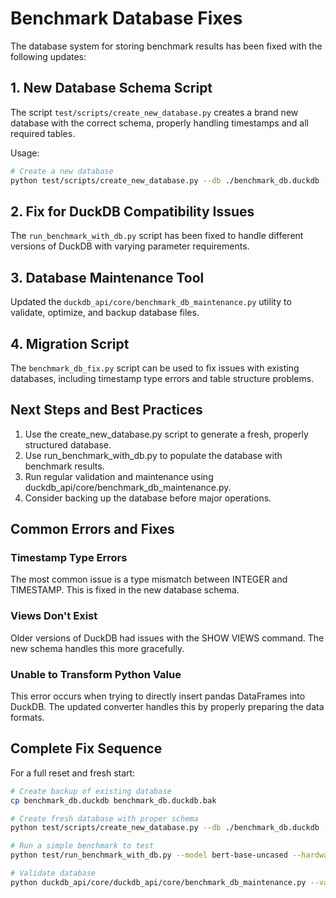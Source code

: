 # Benchmark Database Fixes

The database system for storing benchmark results has been fixed with the following updates:

## 1. New Database Schema Script

The script `test/scripts/create_new_database.py` creates a brand new database with the correct schema, properly handling timestamps and all required tables.

Usage:
```bash
# Create a new database
python test/scripts/create_new_database.py --db ./benchmark_db.duckdb --force
```

## 2. Fix for DuckDB Compatibility Issues

The `run_benchmark_with_db.py` script has been fixed to handle different versions of DuckDB with varying parameter requirements.

## 3. Database Maintenance Tool

Updated the `duckdb_api/core/benchmark_db_maintenance.py` utility to validate, optimize, and backup database files.

## 4. Migration Script

The `benchmark_db_fix.py` script can be used to fix issues with existing databases, including timestamp type errors and table structure problems.

## Next Steps and Best Practices

1. Use the create_new_database.py script to generate a fresh, properly structured database.
2. Use run_benchmark_with_db.py to populate the database with benchmark results.
3. Run regular validation and maintenance using duckdb_api/core/benchmark_db_maintenance.py.
4. Consider backing up the database before major operations.

## Common Errors and Fixes

### Timestamp Type Errors

The most common issue is a type mismatch between INTEGER and TIMESTAMP. This is fixed in the new database schema.

### Views Don't Exist

Older versions of DuckDB had issues with the SHOW VIEWS command. The new schema handles this more gracefully.

### Unable to Transform Python Value

This error occurs when trying to directly insert pandas DataFrames into DuckDB. The updated converter handles this by properly preparing the data formats.

## Complete Fix Sequence

For a full reset and fresh start:

```bash
# Create backup of existing database
cp benchmark_db.duckdb benchmark_db.duckdb.bak

# Create fresh database with proper schema
python test/scripts/create_new_database.py --db ./benchmark_db.duckdb --force

# Run a simple benchmark to test
python test/run_benchmark_with_db.py --model bert-base-uncased --hardware cpu --batch-sizes 1 --simulate

# Validate database
python duckdb_api/core/duckdb_api/core/benchmark_db_maintenance.py --validate --db ./benchmark_db.duckdb
```